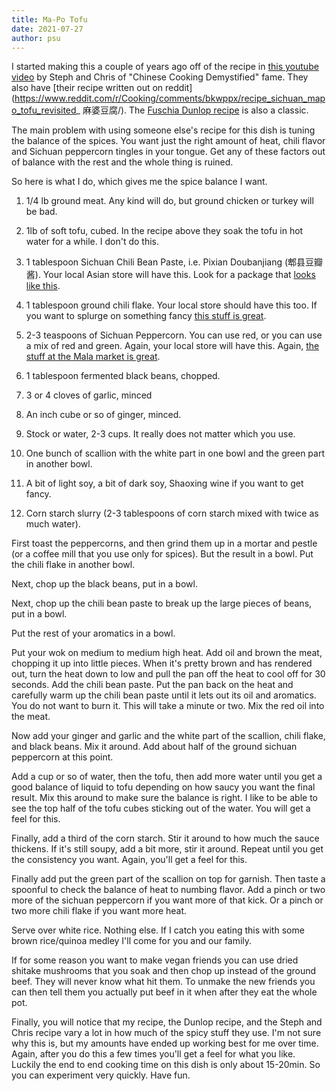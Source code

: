 ```yaml
---
title: Ma-Po Tofu
date: 2021-07-27
author: psu
---
```


I started making this a couple of years ago off of the recipe in [this youtube
video](https://www.youtube.com/watch?v=AujuLHK3hvs) by Steph and Chris of "Chinese Cooking
Demystified" fame. They also have [their recipe written out on
reddit](https://www.reddit.com/r/Cooking/comments/bkwppx/recipe_sichuan_mapo_tofu_revisited_
麻婆豆腐/). The [Fuschia Dunlop
recipe](https://www.epicurious.com/recipes/member/views/ma-po-dofu-by-fuschia-dunlop-50015560)
is also a classic.

The main problem with using someone else's recipe for this dish is tuning the balance of
the spices. You want just the right amount of heat, chili flavor and Sichuan peppercorn
tingles in your tongue. Get any of these factors out of balance with the rest and the
whole thing is ruined.

So here is what I do, which gives me the spice balance I want.

1. 1/4 lb ground meat. Any kind will do, but ground chicken or turkey will be bad.

1. 1lb of soft tofu, cubed. In the recipe above they soak the tofu in hot water for a
   while. I don't do this.

1. 1 tablespoon Sichuan Chili Bean Paste, i.e. Pixian Doubanjiang (郫县豆瓣酱). Your local
   Asian store will have this. Look for a package that [looks like
   this](https://www.amazon.com/Sichuan-Pixian-Boad-Paste-Chili/dp/B01M31VHNZ/ref=sr_1_4?crid=2BYHBAGK31S1A&keywords=pixian+doubanjiang&qid=1581962243&sprefix=pixian%2Caps%2C126&sr=8-4).

1. 1 tablespoon ground chili flake. Your local store should have this too. If you want to
   splurge on something fancy [this stuff is
   great](https://themalamarket.com/collections/sichuan-spices-dry-goods/products/sichuan-chili-flakes-xiang-la-jiao-mian).

1. 2-3 teaspoons of Sichuan Peppercorn. You can use red, or you can use a mix of red and
   green. Again, your local store will have this. Again, [the stuff at the Mala market is
   great](https://themalamarket.com/collections/sichuan-spices-dry-goods/products/sichuan-flower-pepper-special-grade-da-hong-pao-sichuan-pepper).

1. 1 tablespoon fermented black beans, chopped.

1. 3 or 4 cloves of garlic, minced

1. An inch cube or so of ginger, minced.

1. Stock or water, 2-3 cups. It really does not matter which you use.

1. One bunch of scallion with the white part in one bowl and the green part in another bowl.

1. A bit of light soy, a bit of dark soy, Shaoxing wine if you want to get fancy.

1. Corn starch slurry (2-3 tablespoons of corn starch mixed with twice as much water).

First toast the peppercorns, and then grind them up in a mortar and pestle (or a coffee
mill that you use only for spices). But the result in a bowl. Put the chili flake in
another bowl.

Next, chop up the black beans, put in a bowl.

Next, chop up the chili bean paste to break up the large pieces of beans, put in a bowl.

Put the rest of your aromatics in a bowl.

Put your wok on medium to medium high heat. Add oil and brown the meat, chopping it up
into little pieces. When it's pretty brown and has rendered out, turn the heat down to low
and pull the pan off the heat to cool off for 30 seconds. Add the chili bean paste. Put
the pan back on the heat and carefully warm up the chili bean paste until it lets out its
oil and aromatics. You do not want to burn it. This will take a minute or two. Mix the red
oil into the meat.

Now add your ginger and garlic and the white part of the scallion, chili flake, and black
beans. Mix it around. Add about half of the ground sichuan peppercorn at this point.

Add a cup or so of water, then the tofu, then add more water until you get a good balance
of liquid to tofu depending on how saucy you want the final result. Mix this around to
make sure the balance is right. I like to be able to see the top half of the tofu cubes
sticking out of the water. You will get a feel for this.

Finally, add a third of the corn starch. Stir it around to how much the sauce thickens. If
it's still soupy, add a bit more, stir it around. Repeat until you get the consistency you
want. Again, you'll get a feel for this.

Finally add put the green part of the scallion on top for garnish. Then taste a spoonful to check the
balance of heat to numbing flavor. Add a pinch or two more of the sichuan peppercorn if
you want more of that kick. Or a pinch or two more chili flake if you want more heat.

Serve over white rice. Nothing else. If I catch you eating this with some brown
rice/quinoa medley I'll come for you and our family.

If for some reason you want to make vegan friends you can use dried shitake mushrooms that
you soak and then chop up instead of the ground beef. They will never know what hit them.
To unmake the new friends you can then tell them you actually put beef in it when after
they eat the whole pot.

Finally, you will notice that my recipe, the Dunlop recipe, and the Steph and Chris recipe
vary a lot in how much of the spicy stuff they use. I'm not sure why this is, but my
amounts have ended up working best for me over time. Again, after you do this a few times
you'll get a feel for what you like. Luckily the end to end cooking time on this dish is
only about 15-20min. So you can experiment very quickly. Have fun.

